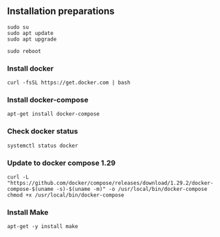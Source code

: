 ## Installation preparations
```
sudo su
sudo apt update
sudo apt upgrade
```
```
sudo reboot
```

### Install docker
```curl -fsSL https://get.docker.com | bash```

### Install docker-compose
```apt-get install docker-compose```

### Check docker status
```systemctl status docker```

### Update to docker compose 1.29
```curl -L "https://github.com/docker/compose/releases/download/1.29.2/docker-compose-$(uname -s)-$(uname -m)" -o /usr/local/bin/docker-compose```
```chmod +x /usr/local/bin/docker-compose```

### Install Make
```apt-get -y install make```
